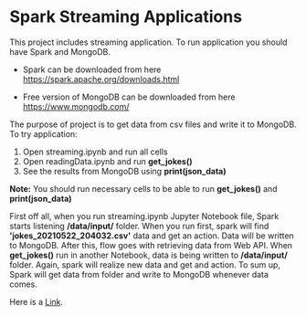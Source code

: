 # Spark Streaming Applications

This project includes streaming application. To run application you should have Spark and MongoDB.

- Spark can be downloaded from here https://spark.apache.org/downloads.html

- Free version of MongoDB can be downloaded from here https://www.mongodb.com/


The purpose of project is to get data from csv files and write it to MongoDB. To try application:

1. Open streaming.ipynb and run all cells
2. Open readingData.ipynb and run __get_jokes()__
3. See the results from MongoDB using __print(json_data)__

__Note:__ You should run necessary cells to be able to run __get_jokes()__ and __print(json_data)__

First off all, when you run streaming.ipynb Jupyter Notebook file, Spark starts listening __/data/input/__ folder. When you run first, spark will find __'jokes_20210522_204032.csv'__ data and get an action. Data will be written to MongoDB. After this, flow goes with retrieving data from Web API. When __get_jokes()__ run in another Notebook, data is being written to __/data/input/__ folder. Again, spark will realize new data and get and action. To sum up, Spark will get data from folder and write to MongoDB whenever data comes.


Here is a [Link](https://spark.apache.org/downloads.html "here").